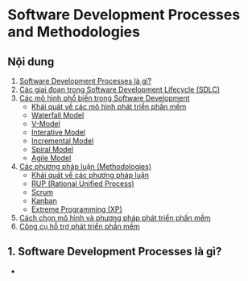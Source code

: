 # Software Development Processes and Methodologies

## Nội dung
1. [Software Development Processes là gì?](#1-software-development-processes-la-gi)
2. [Các giai đoạn trong Software Development Lifecycle (SDLC)](#2-cac-giai-doan-trong-software-development-lifecycle-sdlc)
3. [Các mô hình phổ biến trong Software Development](#3-cac-mo-hinh-pho-bien-trong-software-development)
    - [Khái quát về các mô hình phát triển phần mềm](#khai-quat-ve-cac-mo-hinh-phat-trien-phan-mem)
    - [Waterfall Model](#1-waterfall-model)
    - [V-Model](#2-v-model)
    - [Interative Model](#3-interative-model) 
    - [Incremental Model](#4-incremental-model)
    - [Spiral Model](#5-spiral-model)
    - [Agile Model](#6-agile-model)
4. [Các phương pháp luận (Methodologies)](#4-cac-phuong-phap-luan-methodologies)
    - [Khái quát về các phương pháp luận](#khai-quat-ve-cac-phuong-phap-luan)
    - [RUP (Rational Unified Process)](#1-rup-rational-unified-process)
    - [Scrum](#2-scrum)
    - [Kanban](#3-kanban)
    - [Extreme Programming (XP)](#4-extreme-programming-xp)
5. [Cách chọn mô hình và phương pháp phát triển phần mềm](#5-cach-chon-mo-hinh-va-phuong-phap-phat-trien-phan-mem)
6. [Công cụ hỗ trợ phát triển phần mềm](#6-cong-cu-ho-tro-phat-trien-phan-mem)

<a name="1-software-development-processes-la-gi"></a>
## 1. Software Development Processes là gì?
-  
